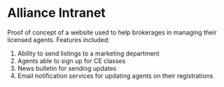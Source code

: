 # Alliance Intranet

Proof of concept of a website used to help brokerages in managing their licensed agents. Features included:
  1. Ability to send listings to a marketing department
  2. Agents able to sign up for CE classes
  3. News bulletin for sending updates
  4. Email notification services for updating agents on their registrations
